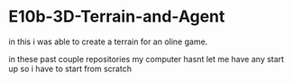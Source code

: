 # E10b-3D-Terrain-and-Agent
in this i was able to create a terrain for an oline game. 

in these past couple repositories my computer hasnt let me have any start up so i have to start from scratch
